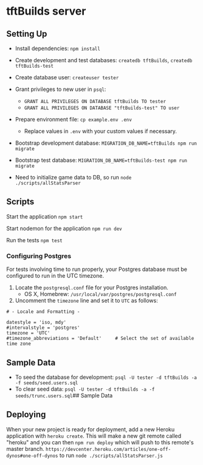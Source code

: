 # tftBuilds server

## Setting Up

- Install dependencies: `npm install`
- Create development and test databases: `createdb tftBuilds`, `createdb tftBuilds-test`
- Create database user: `createuser tester`
- Grant privileges to new user in `psql`:
  - `GRANT ALL PRIVILEGES ON DATABASE tftBuilds TO tester`
  - `GRANT ALL PRIVILEGES ON DATABASE "tftBuilds-test" TO user`
- Prepare environment file: `cp example.env .env`
  - Replace values in `.env` with your custom values if necessary.
- Bootstrap development database: `MIGRATION_DB_NAME=tftBuilds npm run migrate`
- Bootstrap test database: `MIGRATION_DB_NAME=tftBuilds-test npm run migrate`

- Need to initialize game data to DB, so run `node ./scripts/allStatsParser`

## Scripts

Start the application `npm start`

Start nodemon for the application `npm run dev`

Run the tests `npm test`

### Configuring Postgres

For tests involving time to run properly, your Postgres database must be configured to run in the UTC timezone.

1. Locate the `postgresql.conf` file for your Postgres installation.
    - OS X, Homebrew: `/usr/local/var/postgres/postgresql.conf`
2. Uncomment the `timezone` line and set it to `UTC` as follows:

```
# - Locale and Formatting -

datestyle = 'iso, mdy'
#intervalstyle = 'postgres'
timezone = 'UTC'
#timezone_abbreviations = 'Default'     # Select the set of available time zone
```

## Sample Data

- To seed the database for development: `psql -U tester -d tftBuilds -a -f seeds/seed.users.sql`
- To clear seed data: `psql -U tester -d tftBuilds -a -f seeds/trunc.users.sql`## Sample Data


## Deploying

When your new project is ready for deployment, add a new Heroku application with `heroku create`. This will make a new git remote called "heroku" and you can then `npm run deploy` which will push to this remote's master branch. `https://devcenter.heroku.com/articles/one-off-dynos#one-off-dynos` to run `node ./scripts/allStatsParser.js`



